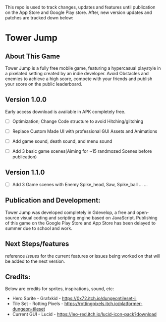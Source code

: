 This repo is used to track changes, updates and features until publication on the App Store and Google Play store. After, new version updates and patches are tracked down below:


# Tower Jump

## About This Game
Tower Jump is a fully free mobile game, featuring a hypercasual playstyle in a pixelated setting created by an indie developer. Avoid Obstacles and enemies to achieve a high score, compete with your friends and publish your score on the public leaderboard.

## Version 1.0.0
Early access download is available in APK completely free.
- [ ] Optimization; Change Code structure to avoid Hitching/glitching 
- [ ] Replace Custom Made UI with professional GUI Assets and Animations
- [ ] Add game sound, death sound, and menu sound
- [ ] Add 3 basic game scenes(Aiming for ~15 randmozed Scenes before publication)


## Version 1.1.0
- [ ] Add 3 Game scenes with Enemy Spike_head, Saw, Spike_ball
...
...

## Publication and Development:
Tower Jump was developed completely in Gdevelop, a free and open-source visual coding and scripting engine based on JavaScript. Publishing of this game on the Google Play Store and App Store has been delayed to summer due to school and work.

## Next Steps/features
reference *Issues* for the current features or issues being worked on that will be added to the next version.

## Credits:
Below are credits for sprites, inspirations, sound, etc:
* Hero Sprite  - Grafxkid - https://0x72.itch.io/dungeontileset-ii
* Tile Set - Rotting Pixels - https://rottingpixels.itch.io/platformer-dungeon-tileset
* Current GUI - Lucid - https://leo-red.itch.io/lucid-icon-pack?download
